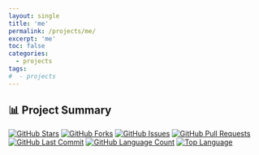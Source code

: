 ```yaml
---
layout: single
title: 'me'
permalink: /projects/me/
excerpt: 'me'
toc: false
categories:
  - projects
tags:
#  - projects
---
```


## 📊 Project Summary

[![GitHub Stars](https://img.shields.io/github/stars/nntin/me?style=flat-square)](https://github.com/nntin/me/stargazers)
[![GitHub Forks](https://img.shields.io/github/forks/nntin/me?style=flat-square)](https://github.com/nntin/me/network)
[![GitHub Issues](https://img.shields.io/github/issues/nntin/me?style=flat-square)](https://github.com/nntin/me/issues)
[![GitHub Pull Requests](https://img.shields.io/github/issues-pr/nntin/me?style=flat-square)](https://github.com/nntin/me/pulls)
[![GitHub Last Commit](https://img.shields.io/github/last-commit/nntin/me?style=flat-square)](https://github.com/nntin/me/commits)
[![GitHub Language Count](https://img.shields.io/github/languages/count/nntin/me?style=flat-square)](https://github.com/nntin/me)
[![Top Language](https://img.shields.io/github/languages/top/nntin/me?style=flat-square)](https://github.com/nntin/me)
